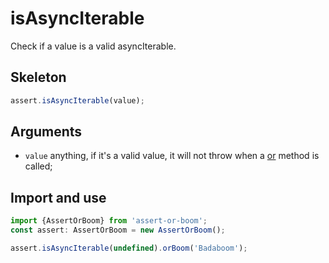 # isAsyncIterable

Check if a value is a valid asyncIterable.

## Skeleton

```ts
assert.isAsyncIterable(value);
```

## Arguments

- `value` anything, if it's a valid value, it will not throw when a [or](../or.md) method is called;

## Import and use

```ts
import {AssertOrBoom} from 'assert-or-boom';
const assert: AssertOrBoom = new AssertOrBoom();

assert.isAsyncIterable(undefined).orBoom('Badaboom');
```
